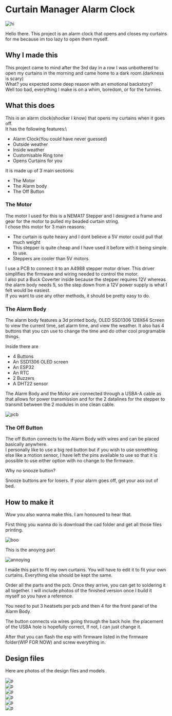 # Curtain Manager Alarm Clock

![hi](assets/case2.png)

Hello there. This project is an alarm clock that opens and closes my curtains for me because im too lazy to open them myself.
  

## Why I made this

This project came to mind after the 3rd day in a row I was unbothered to open my curtains in the morning and came home to a dark room.(darkness is scary)\
What? you expected some deep reason with an emotional backstory?\
Well too bad, everything I make is on a whim, boredom, or for the funnies.

## What this does

This is an alarm clock(shocker I know) that opens my curtains when it goes off.\
It has the following features:\

- Alarm Clock(You could have never guessed)
- Outside weather
- Inside weather
- Customisable Ring tone
- Opens Curtains for you

It is made up of 3 main sections:

- The Motor
- The Alarm body
- The Off Button

### The Motor
The motor I used for this is a NEMA17 Stepper and I designed a frame and gear for the motor to pulled my beaded curtain string.\
I chose this motor for 3 main reasons:

- The curtain is quite heavy and I dont believe a 5V motor could pull that much weight
- This stepper is quite cheap and I have used it before with it being simple to use.
- Steppers are cooler than 5V motors

I use a PCB to connect it to an A4988 stepper motor driver. This driver simplifies the firmware and wiring needed to control the motor.\
I also put a Buck Coverter inside because the stepper requires 12V whereas the alarm body needs 5, so the step down from a 12V power supply is what I felt would be easiest.\
If you want to use any other methods, it should be pretty easy to do.

### The Alarm Body

The alarm body features a 3d printed body, OLED SSD1306 128X64 Screen to view the current time, set alarm time, and view the weather. It also has 4 buttons that you czn use to change the time and do other cool programable things.

Inside there are

- 4 Buttons
- An SSD1306 OLED screen
- An ESP32
- An RTC
- 2 Buzzers
- A DHT22 sensor

The Alarm Body and the Motor are connected through a USBA-A cable as that allows for power transmission and for the 2 datalines for the stepper to transmit between the 2 modules in one clean cable.

![pcb](assets/pcb.png)

### The Off Button

The off Button connects to the Alarm Body with wires and can be placed basically anywhere.\
I personally like to use a big red button but if you wish to use something else like a motion sensor, I have left the pins available to use so that it is possible to use either option with no change to the firmware.

Why no snooze button?

Snooze buttons are for losers. If your alarm goes off, get your ass out of bed.

## How to make it

Wow you also wanna make this. I am honoured to hear that.

First thing you wanna do is download the cad folder and get all those files printing.

![boo](assets/case2.png)

This is the anoying part

![annoying](assets/motor.png)

I made this part to fit my own curtains. You will have to edit it to fit your own curtains. Everything else should be kept the same.

Order all the parts and the pcb. Once they arrive, you can get to soldering it all together. I will include photos of the finished version once I build it myself so you have a reference.

You need to put 3 heatsets per pcb and then 4 for the front panel of the Alarm Body.

The button connects via wires going through the back hole. the placement of the USBA hole is hopefully correct, If not, I can just change it.

After that you can flash the esp with firmware listed in the firmware folder(WIP FOR NOW) and screw everything in.

## Design files

Here are photos of the design files and models

![p](assets/pcb.png)\
![p](assets/PCB3.png)\
![p](assets/schm1.png)\
![p](assets/schm2.png)\
![p](assets/case2.png)\
![p](assets/motor.png)

